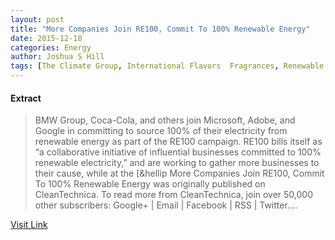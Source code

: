 ```yaml
---
layout: post
title: "More Companies Join RE100, Commit To 100% Renewable Energy"
date: 2015-12-18
categories: Energy
author: Joshua S Hill
tags: [The Climate Group, International Flavors  Fragrances, Renewable energy, Low-carbon economy, Energy, Sustainable development, Physical universe]
---
```





#### Extract
>BMW Group, Coca-Cola, and others join Microsoft, Adobe, and Google in committing to source 100% of their electricity from renewable energy as part of the RE100 campaign. RE100 bills itself as &#8220;a collaborative initiative of influential businesses committed to 100% renewable electricity,&#8221; and are working to gather more businesses to their cause, while at the [&#038;hellip
More Companies Join RE100, Commit To 100% Renewable Energy was originally published on CleanTechnica. 
To read more from CleanTechnica, join over 50,000 other subscribers: Google+ | Email | Facebook | RSS | Twitter....



[Visit Link](http://cleantechnica.com/2015/12/09/companies-join-re100-commit-100-renewable-energy/)


